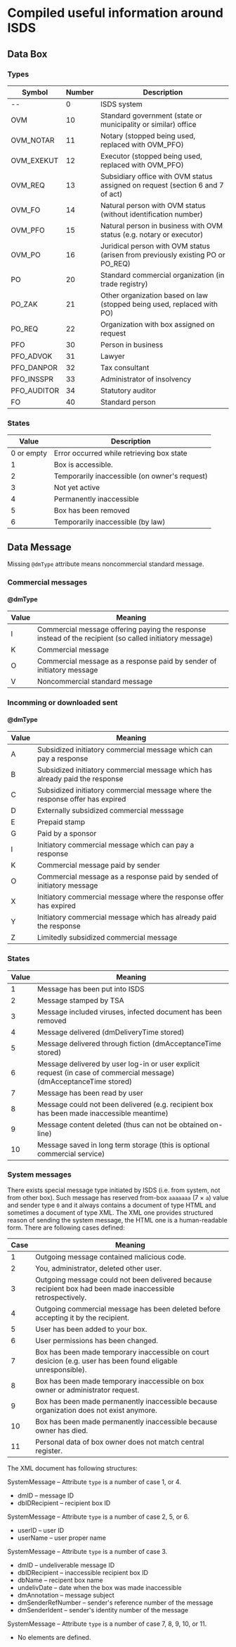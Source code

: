 # Compiled useful information around ISDS

## Data Box

### Types

Symbol      | Number  | Description
------------|---------|------------
--          | 0       | ISDS system
OVM         | 10      | Standard government (state or municipality or similar) office
OVM_NOTAR   | 11      | Notary (stopped being used, replaced with OVM_PFO)
OVM_EXEKUT  | 12      | Executor (stopped being used, replaced with OVM_PFO)
OVM_REQ     | 13      | Subsidiary office with OVM status assigned on request (section 6 and 7 of act)
OVM_FO      | 14      | Natural person with OVM status (without identification number)
OVM_PFO     | 15      | Natural person in business with OVM status (e.g. notary or executor)
OVM_PO      | 16      | Juridical person with OVM status (arisen from previously existing PO or PO_REQ)
PO          | 20      | Standard commercial organization (in trade registry)
PO_ZAK      | 21      | Other organization based on law (stopped being used, replaced with PO)
PO_REQ      | 22      | Organization with box assigned on request
PFO         | 30      | Person in business
PFO_ADVOK   | 31      | Lawyer
PFO_DANPOR  | 32      | Tax consultant
PFO_INSSPR  | 33      | Administrator of insolvency
PFO_AUDITOR | 34      | Statutory auditor
FO          | 40      | Standard person

### States

Value      | Description
-----------|-------------
0 or empty | Error occurred while retrieving box state
1          | Box is accessible.
2          | Temporarily inaccessible (on owner's request)
3          | Not yet active
4          | Permanently inaccessible
5          | Box has been removed
6          | Temporarily inaccessible (by law)



## Data Message

Missing `@dmType` attribute means noncommercial standard message.

### Commercial messages

#### @dmType

Value  | Meaning
-------|----------
I      | Commercial message offering paying the response instead of the recipient (so called initiatory message)
K      | Commercial message
O      | Commercial message as a response paid by sender of initiatory message
V      | Noncommercial standard message

### Incomming or downloaded sent

#### @dmType

Value  | Meaning
-------|---------
A      | Subsidized initiatory commercial message which can pay a response
B      | Subsidized initiatory commercial message which has already paid the response
C      | Subsidized initiatory commercial message where the response offer has expired
D      | Externally subsidized commercial messsage
E      | Prepaid stamp
G      | Paid by a sponsor
I      | Initiatory commercial message which can pay a response
K      | Commercial message paid by sender
O      | Commercial message as a response paid by sended of initiatory message
X      | Initiatory commercial message where the response offer has expired
Y      | Initiatory commercial message which has already paid the response
Z      | Limitedly subsidized commercial message

### States

Value  | Meaning
-------|-------------------------------------------------------------------------
1      | Message has been put into ISDS
2      | Message stamped by TSA
3      | Message included viruses, infected document has been removed
4      | Message delivered (dmDeliveryTime stored)
5      | Message delivered through fiction (dmAcceptanceTime stored)
6      | Message delivered by user log-in or user explicit request (in case of commercial message) (dmAcceptanceTime stored)
7      | Message has been read by user
8      | Message could not been delivered (e.g. recipient box has been made inaccessible meantime)
9      | Message content deleted (thus can not be obtained on-line)
10     | Message saved in long term storage (this is optional commercial service)

### System messages

There exists special message type initiated by ISDS (i.e. from system, not
from other box). Such message has reserved from-box `aaaaaaa` (7 × `a`) value
and sender type `0` and it always contains a document of type HTML and
sometimes a document of type XML. The XML one provides structured reason of
sending the system message, the HTML one is a human-readable form. There are
following cases defined:

Case   | Meaning
-------|--------
1      | Outgoing message contained malicious code.
2      | You, administrator, deleted other user.
3      | Outgoing message could not been delivered because recipient box had been made inaccessible retrospectively.
4      | Outgoing commercial message has been deleted before accepting it by the recipient.
5      | User has been added to your box.
6      | User permissions has been changed.
7      | Box has been made temporary inaccessible on court desicion (e.g. user has been found eligable unresponsible).
8      | Box has been made temporary inaccessible on box owner or administrator request.
9      | Box has been made permanently inaccessible because organization does not exist anymore.
10     | Box has been made permanently inaccessible because owner has died.
11     | Personal data of box owner does not match central register.

The XML document has following structures:

SystemMessage – Attribute `type` is a number of case 1, or 4.
  - dmID – message ID
  - dbIDRecipient – recipient box ID

SystemMessage – Attribute `type` is a number of case 2, 5, or 6.
  - userID – user ID
  - userName – user proper name

SystemMessage – Attribute `type` is a number of case 3.
  - dmID – undeliverable message ID
  - dbIDRecipient – inaccessible recipient box ID
  - dbName – recipent box name
  - undelivDate – date when the box was made inaccessible
  - dmAnnotation – message subject
  - dmSenderRefNumber – sender's reference number of the message
  - dmSenderIdent – sender's identity number of the message

SystemMessage – Attribute `type` is a number of case 7, 8, 9, 10, or 11.
  - No elements are defined.
